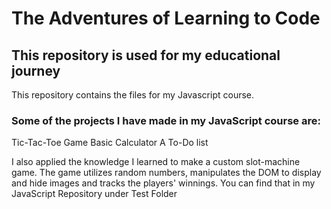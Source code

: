 # The Adventures of Learning to Code

## This repository is used for my educational journey

This repository contains the files for my Javascript course.

### Some of the projects I have made in my JavaScript course are:
  Tic-Tac-Toe Game
  Basic Calculator
  A To-Do list

I also applied the knowledge I learned to make a custom slot-machine game. The game utilizes random numbers, manipulates the DOM to display and hide images and tracks the players' winnings.  You can find that in my JavaScript Repository under Test Folder

